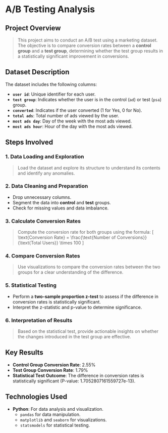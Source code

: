 # A/B Testing Analysis

## Project Overview
> This project aims to conduct an A/B test using a marketing dataset. The objective is to compare conversion rates between a **control group** and a **test group**, determining whether the test group results in a statistically significant improvement in conversions.

## Dataset Description
The dataset includes the following columns:
- **`user id`**: Unique identifier for each user.
- **`test group`**: Indicates whether the user is in the control (`ad`) or test (`psa`) group.
- **`converted`**: Indicates if the user converted (1 for Yes, 0 for No).
- **`total ads`**: Total number of ads viewed by the user.
- **`most ads day`**: Day of the week with the most ads viewed.
- **`most ads hour`**: Hour of the day with the most ads viewed.

## Steps Involved

### 1. Data Loading and Exploration
> Load the dataset and explore its structure to understand its contents and identify any anomalies.

### 2. Data Cleaning and Preparation
- Drop unnecessary columns.
- Segment the data into **control** and **test** groups.
- Check for missing values and data imbalance.

### 3. Calculate Conversion Rates
> Compute the conversion rate for both groups using the formula:
\[
\text{Conversion Rate} = \frac{\text{Number of Conversions}}{\text{Total Users}} \times 100
\]

### 4. Compare Conversion Rates
> Use visualizations to compare the conversion rates between the two groups for a clear understanding of the difference.

### 5. Statistical Testing
- Perform a **two-sample proportion z-test** to assess if the difference in conversion rates is statistically significant.
- Interpret the z-statistic and p-value to determine significance.

### 6. Interpretation of Results
> Based on the statistical test, provide actionable insights on whether the changes introduced in the test group are effective.

## Key Results
- **Control Group Conversion Rate**: 2.55%
- **Test Group Conversion Rate**: 1.79%
- **Statistical Test Outcome**: The difference in conversion rates is statistically significant 
                                (P-value: 1.7052807161559727e-13).

## Technologies Used
- **Python**: For data analysis and visualization.
  - `pandas` for data manipulation.
  - `matplotlib` and `seaborn` for visualizations.
  - `statsmodels` for statistical testing.


